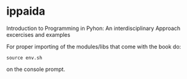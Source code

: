 # ippaida
Introduction to Programming in Pyhon: An interdisciplinary Approach excercises and examples


For proper importing of the modules/libs that come with the book do:
```
source env.sh
```
on the console prompt.
